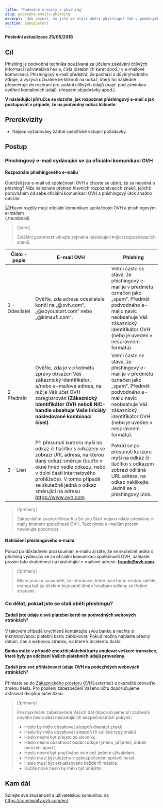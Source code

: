 ```yaml
---
title: 'Podvodné e-maily a phishing'
slug: podvodne-emaily-phishing
excerpt: 'Jak poznat, že jste se stali obětí phishingu? Jak v podobných případech postupovat?'
section: Zabezpečení
---
```


**Poslední aktualizace 25/05/2018**

## Cíl

Phishing je podvodná technika používaná za účelem získávání citlivých informací (uživatelská hesla, čísla platebních karet apod.) v e-mailové komunikaci. Phishingový e-mail předstírá, že pochází z důvěryhodného zdroje, a vyzývá uživatele ke kliknutí na odkaz, který ho následně přesměruje do rozhraní pro zadání citlivých údajů (např. pod záminkou ověření kontaktních údajů, uhrazení objednávky apod.).  

**V následující příručce se dozvíte, jak rozpoznat phishingový e-mail a jak postupovat v případě, že na podvodný odkaz kliknete.**


## Prerekvizity

- Nejsou vyžadovány žádné specifické vstupní požadavky.


## Postup

### Phishingový e-mail vydávající se za oficiální komunikaci OVH

#### Rozpoznání phishingového e-mailu

Obdrželi jste e-mail od společnosti OVH a chcete se ujistit, že se nejedná o phishing? Níže naleznete přehled hlavních rozpoznávacích znaků, jejichž porovnáním od sebe oficiální komunikaci OVH a phishingový útok snadno odlišíte.

![Hlavní rozdíly mezi oficiální komunikací společnosti OVH a phishingovým e-mailem](images/phishing_email.png){.thumbnail}

> [!alert]
> 
> Zvláštní pozornost věnujte zejména následující trojici rozpoznávacích znaků:
> 

|Číslo - popis|E-mail OVH |Phishing|
|---|---|---|
|1 - Odesílatel|Ověřte, zda adresa odesílatele končí na „@ovh.com“, „@soyoustart.com“ nebo  „@kimsufi.com“.|Velmi často se stává, že phishingový e-mail je v předmětu označen jako „spam“. Předmět podvodného e-mailu navíc neobsahuje Váš zákaznický identifikátor OVH (nebo je uveden v nesprávném formátu).|Jako odesílatel bude uvedena adresa nepatřící společnosti OVH.|
|2 - Předmět|Ověřte, zda je v předmětu zprávy obsažen Váš zákaznický identifikátor, a/nebo e-mailová adresa, na níž je Váš účet OVH zaregistrován **(Zákaznický identifikátor OVH neboli NIC-handle obsahuje Vaše iniciály následované kombinací čísel)**.|Velmi často se stává, že phishingový e-mail je v předmětu označen jako „spam“. Předmět podvodného e-mailu navíc neobsahuje Váš zákaznický identifikátor OVH (nebo je uveden v nesprávném formátu).|
|3 - Lien|Při přesunutí kurzoru myši na odkaz či tlačítko s odkazem se zobrazí URL adresa, na kterou daný odkaz směruje (buďto v okně hned vedle odkazu, nebo v dolní části internetového prohlížeče). V tomto případě se skutečně jedná o odkaz směrující na adresu https://www.ovh.com.|Pokud se po přesunutí kurzoru myši na odkaz či tlačítko s odkazem zobrazí odlišná URL adresa, na odkaz neklikejte. Jedná se o phishingový útok.|


> [!primary]
> 
> Zákazníkům značek Kimsufi a So you Start nejsou nikdy odesílány e-maily jménem společnosti OVH.  Takovýmto e-mailům prosím nevěnujte pozornost.
> 

#### Nahlášení phishingového e-mailu


Pokud po důkladném prozkoumání e-mailu zjistíte, že se skutečně jedná o phishing vydávající se za oficiální komunikaci společnosti OVH, nahlaste prosím tuto skutečnost na následující e-mailové adrese: **<fraude@ovh.com>**.

> [!primary]
> 
> Mějte prosím na paměti, že informace, které nám touto cestou sdělíte, mohou být za účelem boje proti těmto hrozbám sdíleny se třetími stranami.
> 

### Co dělat, pokud jste se stali obětí phishingu?

#### Zadali jste údaje o své platební kartě na podvodných webových stránkách?

V takovém případě urychleně kontaktujte svou banku a nechte si inkriminovanou platební kartu zablokovat. Pokud možno nahlaste přesný datum, čas a webovou stránku, na které k incidentu došlo.

**Banka může v případě zneužití platební karty anulovat veškeré transakce, které byly po odcizení Vašich platebních údajů provedeny.**


#### Zadali jste své přihlašovací údaje OVH na podezřelých webových stránkách?

Přihlaste se do [Zákaznického prostoru OVH](https://www.ovh.com/auth/?action=gotomanager&){.external} a okamžitě proveďte změnu hesla. Pro posílení zabezpečení Vašeho účtu doporučujeme aktivovat dvojitou autentizaci.

> [!primary]
>
> Pro maximální zabezpečení Vašich dat doporučujeme při zadávání nového hesla dbát následujících bezpečnostních pokynů:
>
> - Heslo by mělo obsahovat alespoň dvanáct znaků
> - Heslo by mělo obsahovat alespoň tři odlišné typy znaků
> - Heslo nesmí být přejato ze slovníku.
> - Heslo nesmí obsahovat osobní údaje (jméno, příjmení, datum narození apod.)
> - Heslo nesmí být používáno více než jedním uživatelem.
> - Heslo musí být uloženo v zabezpečeném správci hesel.
> - Heslo musí být aktualizováno každé tři měsíce.
> - Každé nové heslo by mělo být unikátní
>


## Kam dál

Sdílejte své zkušenosti s uživatelskou komunitou na <https://community.ovh.com/en/>.